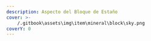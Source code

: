 ```yaml
---
description: Aspecto del Bloque de Estaño
cover: >-
    /.gitbook\assets\img\item\mineral\block\sky.png
coverY: 0
---
```

